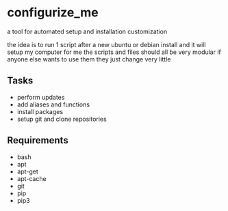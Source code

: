 # configurize_me

a tool for automated setup and installation customization

the idea is to run 1 script after a new ubuntu or debian install and it will setup my computer for me
the scripts and files should all be very modular if anyone else wants to use them they just change very little

## Tasks
* perform updates
* add aliases and functions
* install packages
* setup git and clone repositories

## Requirements
* bash
* apt
* apt-get
* apt-cache
* git
* pip
* pip3
